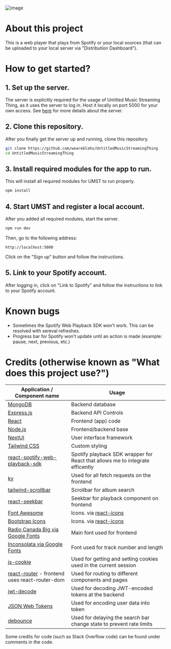 ![image](https://github.com/user-attachments/assets/26b26e5c-1cba-4de6-b215-41a78d320edc)

# About this project

This is a web player that plays from Spotify or your local sources (that can be uploaded to your local server via "Distribution Dashboard").

# How to get started?

## 1. Set up the server.

The server is explicitly required for the usage of Untitled Music Streaming Thing, as it uses the server to log in. Host it locally on port 5000 for your own access. See [here](https://github.com/weareblahs/UMSTServer) for more details about the server.

## 2. Clone this repository.

After you finally get the server up and running, clone this repository.

```bash
git clone https://github.com/weareblahs/UntitledMusicStreamingThing
cd UntitledMusicStreamingThing
```

## 3. Install required modules for the app to run.

This will install all required modules for UMST to run properly.

```bash
npm install
```

## 4. Start UMST and register a local account.

After you added all required modules, start the server.

```bash
npm run dev
```

Then, go to the following address:

```
http://localhost:5000
```

Click on the "Sign up" button and follow the instructions.

## 5. Link to your Spotify account.

After logging in, click on "Link to Spotify" and follow the instructions to link to your Spotify account.

# Known bugs

- Sometimes the Spotify Web Playback SDK won't work. This can be resolved with sereval refreshes.
- Progress bar for Spotify won't update until an action is made (example: pause, next, previous, etc.)

# Credits (otherwise known as "What does this project use?")

| Application / Component name                                                                  | Usage                                                                         |
| --------------------------------------------------------------------------------------------- | ----------------------------------------------------------------------------- |
| [MongoDB](https://www.mongodb.com/)                                                           | Backend database                                                              |
| [Express.js](https://expressjs.com/)                                                          | Backend API Controls                                                          |
| [React](https://react.dev/)                                                                   | Frontend (app) code                                                           |
| [Node.js](https://nodejs.org/en)                                                              | Frontend/backend base                                                         |
| [NextUI](https://nextui.org/)                                                                 | User interface framework                                                      |
| [Tailwind CSS](https://tailwindcss.com/)                                                      | Custom styling                                                                |
| [react-spotify-web-playback-sdk](https://github.com/y-hiraoka/react-spotify-web-playback-sdk) | Spotify playback SDK wrapper for React that allows me to integrate efficently |
| [ky](https://github.com/sindresorhus/ky)                                                      | Used for all fetch requests on the frontend                                   |
| [tailwind-scrollbar](https://github.com/adoxography/tailwind-scrollbar)                       | Scrollbar for album search                                                    |
| [react-seekbar](https://github.com/kangju2000/react-seekbar)                                  | Seekbar for playback component on frontend                                    |
| [Font Awesome](https://github.com/FortAwesome/Font-Awesome)                                   | Icons. via [react-icons](https://github.com/react-icons/react-icons)          |
| [Bootstrap Icons](https://github.com/twbs/icons)                                              | Icons. via [react-icons](https://github.com/react-icons/react-icons)          |
| [Radio Canada Big via Google Fonts](https://fonts.google.com/specimen/Radio+Canada+Big)       | Main font used for frontend                                                   |
| [Inconsolata via Google Fonts](https://fonts.google.com/specimen/Inconsolata)                 | Font used for track number and length                                         |
| [js-cookie](https://github.com/js-cookie/js-cookie)                                           | Used for getting and setting cookies used in the current session              |
| [react-router](https://github.com/remix-run/react-router) - frontend uses react-router-dom    | Used for routing to different components and pages                            |
| [jwt-decode](https://github.com/auth0/jwt-decode)                                             | Used for decoding JWT-encoded tokens at the backend                           |
| [JSON Web Tokens](https://jwt.io/)                                                            | Used for encoding user data into token                                        |
| [debounce](https://github.com/sindresorhus/debounce)                                          | Used for delaying the search bar change state to prevent rate limits          |

Some credits for code (such as Stack Overflow code) can be found under comments in the code.
